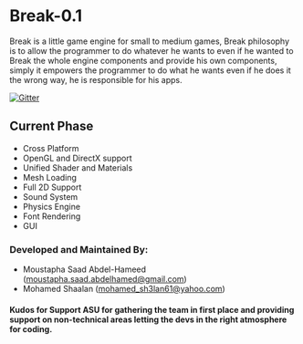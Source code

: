 # Break-0.1
Break is a little game engine for small to medium games, Break philosophy is to allow the programmer to do whatever he wants to even if he wanted to Break the whole engine components and provide his own components, simply it empowers the programmer to do what he wants even if he does it the wrong way, he is responsible for his apps.

[![Gitter](https://badges.gitter.im/Join%20Chat.svg)](https://gitter.im/BreakEngine/Break-0.1?utm_source=badge&utm_medium=badge&utm_campaign=pr-badge&utm_content=badge)

## Current Phase ##

- Cross Platform
- OpenGL and DirectX support
- Unified Shader and Materials
- Mesh Loading
- Full 2D Support
- Sound System
- Physics Engine
- Font Rendering
- GUI

### Developed and Maintained By: ###

- Moustapha Saad Abdel-Hameed (moustapha.saad.abdelhamed@gmail.com)
- Mohamed Shaalan (mohamed_sh3lan61@yahoo.com)

#### Kudos for Support ASU for gathering the team in first place and providing support on non-technical areas letting the devs in the right atmosphere for coding. ####